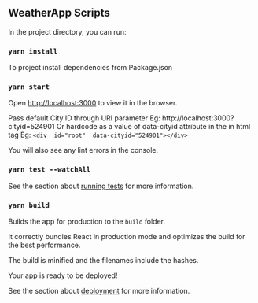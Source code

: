 
## WeatherApp Scripts

In the project directory, you can run:

### `yarn install`
To project install dependencies from Package.json

### `yarn start`
Open [http://localhost:3000](http://localhost:3000) to view it in the browser.

Pass default City ID through URI parameter Eg:
http://localhost:3000?cityid=524901
Or hardcode as a value of data-cityid attribute in the in html tag  Eg:
`<div  id="root"  data-cityid="524901"></div>`

You will also see any lint errors in the console.
### `yarn test --watchAll`

See the section about [running tests](https://facebook.github.io/create-react-app/docs/running-tests) for more information.

### `yarn build`
Builds the app for production to the `build` folder.<br  />

It correctly bundles React in production mode and optimizes the build for the best performance.

The build is minified and the filenames include the hashes.

Your app is ready to be deployed!

See the section about [deployment](https://facebook.github.io/create-react-app/docs/deployment) for more information.

  
